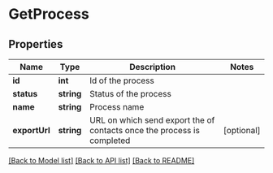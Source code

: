 # GetProcess

## Properties
Name | Type | Description | Notes
------------ | ------------- | ------------- | -------------
**id** | **int** | Id of the process | 
**status** | **string** | Status of the process | 
**name** | **string** | Process name | 
**exportUrl** | **string** | URL on which send export the of contacts once the process is completed | [optional] 

[[Back to Model list]](../README.md#documentation-for-models) [[Back to API list]](../README.md#documentation-for-api-endpoints) [[Back to README]](../README.md)


